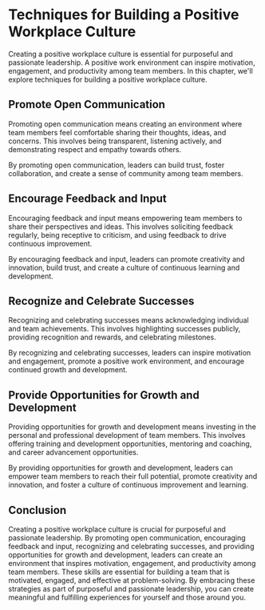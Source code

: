Techniques for Building a Positive Workplace Culture
=======================================================================================================

Creating a positive workplace culture is essential for purposeful and passionate leadership. A positive work environment can inspire motivation, engagement, and productivity among team members. In this chapter, we'll explore techniques for building a positive workplace culture.

Promote Open Communication
--------------------------

Promoting open communication means creating an environment where team members feel comfortable sharing their thoughts, ideas, and concerns. This involves being transparent, listening actively, and demonstrating respect and empathy towards others.

By promoting open communication, leaders can build trust, foster collaboration, and create a sense of community among team members.

Encourage Feedback and Input
----------------------------

Encouraging feedback and input means empowering team members to share their perspectives and ideas. This involves soliciting feedback regularly, being receptive to criticism, and using feedback to drive continuous improvement.

By encouraging feedback and input, leaders can promote creativity and innovation, build trust, and create a culture of continuous learning and development.

Recognize and Celebrate Successes
---------------------------------

Recognizing and celebrating successes means acknowledging individual and team achievements. This involves highlighting successes publicly, providing recognition and rewards, and celebrating milestones.

By recognizing and celebrating successes, leaders can inspire motivation and engagement, promote a positive work environment, and encourage continued growth and development.

Provide Opportunities for Growth and Development
------------------------------------------------

Providing opportunities for growth and development means investing in the personal and professional development of team members. This involves offering training and development opportunities, mentoring and coaching, and career advancement opportunities.

By providing opportunities for growth and development, leaders can empower team members to reach their full potential, promote creativity and innovation, and foster a culture of continuous improvement and learning.

Conclusion
----------

Creating a positive workplace culture is crucial for purposeful and passionate leadership. By promoting open communication, encouraging feedback and input, recognizing and celebrating successes, and providing opportunities for growth and development, leaders can create an environment that inspires motivation, engagement, and productivity among team members. These skills are essential for building a team that is motivated, engaged, and effective at problem-solving. By embracing these strategies as part of purposeful and passionate leadership, you can create meaningful and fulfilling experiences for yourself and those around you.


